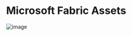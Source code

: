 # Microsoft Fabric Assets

![image](https://github.com/Andreas-bersgtedt/Metdata2Lakehouse/assets/68328670/1bc4bcf3-f4cb-4ea4-9986-1c9f1ba48963)
